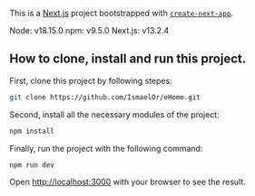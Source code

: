 This is a [Next.js](https://nextjs.org/) project bootstrapped with [`create-next-app`](https://github.com/vercel/next.js/tree/canary/packages/create-next-app).

Node: v18.15.0
npm: v9.5.0
Next.js: v13.2.4

## How to clone, install and run this project.

First, clone this project by following stepes:

```bash
git clone https://github.com/IsmaelOr/eHome.git
```

Second, install all the necessary modules of the project:

```bash
npm install
```

Finally, run the project with the following command:

```bash
npm run dev
```

Open [http://localhost:3000](http://localhost:3000) with your browser to see the result.